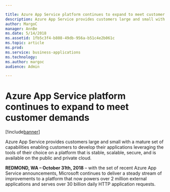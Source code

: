```yaml
---

title: Azure App Service platform continues to expand to meet customer demands
description: Azure App Service provides customers large and small with a mature set of capabilities enabling customers to develop their applications leveraging the tools of their choice on a platform that is stable, scalable, secure, and is available on the public and private cloud.
author: MargoC
manager: AnnBe
ms.date: 5/14/2018
ms.assetid: 1fb5c3f4-b808-49db-956a-b51c4e2b061c
ms.topic: article
ms.prod: 
ms.service: business-applications
ms.technology: 
ms.author: margoc
audience: Admin

---
```

#  Azure App Service platform continues to expand to meet customer demands


[!include[banner](../../includes/banner.md)]

Azure App Service provides customers large and small with a mature set of
capabilities enabling customers to develop their applications leveraging the
tools of their choice on a platform that is stable, scalable, secure, and is
available on the public and private cloud.

**REDMOND, WA – October 31th, 2018** – with the set of recent Azure App Service
announcements, Microsoft continues to deliver a steady stream of improvements to
a platform that now powers over 2 million external applications and serves over
30 billion daily HTTP application requests.
